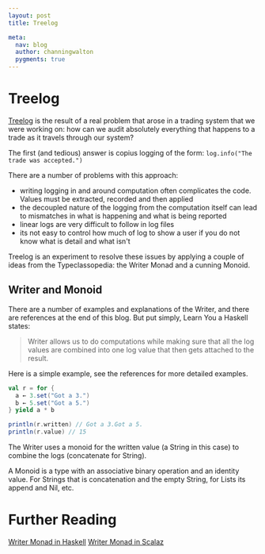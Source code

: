 ```yaml
---
layout: post
title: Treelog

meta:
  nav: blog
  author: channingwalton
  pygments: true
---
```


Treelog
=======

[Treelog](https://github.com/lancewalton/treelog) is the result of a real problem that arose in a trading system that
we were working on: how can we audit absolutely everything that happens to a trade as it travels through our system?

The first (and tedious) answer is copius logging of the form: `log.info("The trade was accepted.")`

There are a number of problems with this approach:
- writing logging in and around computation often complicates the code. Values must be extracted, recorded and then applied
- the decoupled nature of the logging from the computation itself can lead to mismatches in what is happening and what is being reported
- linear logs are very difficult to follow in log files
- its not easy to control how much of log to show a user if you do not know what is detail and what isn't

Treelog is an experiment to resolve these issues by applying a couple of ideas from the Typeclassopedia: the Writer Monad and a cunning Monoid.

Writer and Monoid
-----------------

There are a number of examples and explanations of the Writer, and there are references at the end of this blog. But put simply, Learn You a Haskell states: 
> Writer allows us to do computations while making sure that all the log values are combined into one log value that then gets attached to the result.

Here is a simple example, see the references for more detailed examples.

```scala
val r = for {
  a ← 3.set("Got a 3.")
  b ← 5.set("Got a 5.")
} yield a * b

println(r.written) // Got a 3.Got a 5.
println(r.value) // 15
```
The Writer uses a monoid for the written value (a String in this case) to combine the logs (concatenate for String).

A Monoid is a type with an associative binary operation and an identity value. For Strings that is concatenation and the empty String, for Lists its append and Nil, etc.

Further Reading
===============

[Writer Monad in Haskell](http://learnyouahaskell.com/for-a-few-monads-more)
[Writer Monad in Scalaz](http://eed3si9n.com/learning-scalaz-day6)